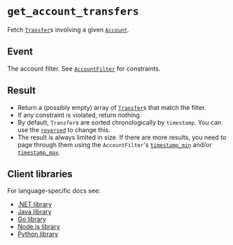 # `get_account_transfers`

Fetch [`Transfer`](../transfer.md)s involving a given [`Account`](../account.md).

## Event

The account filter.
See [`AccountFilter`](../account-filter.md) for constraints.

## Result

- Return a (possibly empty) array of [`Transfer`](../transfer.md)s that match the filter.
- If any constraint is violated, return nothing.
- By default, `Transfer`s are sorted chronologically by `timestamp`. You can use the
  [`reversed`](../account-filter.md#flagsreversed) to change this.
- The result is always limited in size. If there are more results, you need to page through them
  using the `AccountFilter`'s [`timestamp_min`](../account-filter.md#timestamp_min) and/or
  [`timestamp_max`](../account-filter.md#timestamp_max).

## Client libraries

For language-specific docs see:

- [.NET library](/src/clients/dotnet/README.md#get-account-transfers)
- [Java library](/src/clients/java/README.md#get-account-transfers)
- [Go library](/src/clients/go/README.md#get-account-transfers)
- [Node.js library](/src/clients/node/README.md#get-account-transfers)
- [Python library](/src/clients/python/README.md#get-account-transfers)
